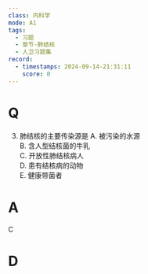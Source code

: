 ```yaml
---
class: 内科学
mode: A1
tags:
  - 习题
  - 章节-肺结核
  - 人卫习题集
record:
  - timestamps: 2024-09-14-21:31:11
    score: 0
---
```


# Q
3. 肺结核的主要传染源是
A. 被污染的水源  
B. 含人型结核菌的牛乳  
C. 开放性肺结核病人  
D. 患有结核病的动物  
E. 健康带菌者
# A
C
# D
